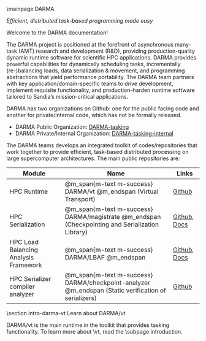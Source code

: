\mainpage DARMA

*Efficient, distributed task-based programming made easy*

Welcome to the DARMA documentation!

The DARMA project is positioned at the forefront of asynchronous many-task (AMT)
research and development (R&D), providing production-quality dynamic runtime
software for scientific HPC applications. DARMA provides powerful capabilities
for dynamically scheduling tasks, incrementally (re-)balancing loads, data
serialization & movement, and programming abstractions that yield performance
portability. The DARMA team partners with key application/domain-specific teams
to drive development, implement requisite functionality, and production-harden
runtime software tailored to Sandia’s mission-critical applications.

DARMA has two organizations on Github: one for the public facing code and
another for private/internal code, which has not be formally released.

  - DARMA Public Organization: [DARMA-tasking](https://github.com/DARMA-tasking)
  - DARMA Private/Internal Organization: [DARMA-tasking-internal](https://github.com/DARMA-tasking-internal)

The DARMA teams develops an integrated toolkit of codes/repositories that work
together to provide efficient, task-based distributed processing on large
supercomputer architectures. The main public repositories are:

| Module                             | Name                                                           | Links                      |
| ---------------------------------- | -------------------------------------------------------------- | -------------------------- |
| HPC Runtime                        | @m_span{m-text m-success} DARMA/vt @m_endspan (Virtual Transport)                                   | [Github](https://github.com/DARMA-tasking/vt) |
| HPC Serialization                  | @m_span{m-text m-success} DARMA/magistrate @m_endspan (Checkpointing and Serialization Library)     | [Github](https://github.com/DARMA-tasking/checkpoint), [Docs](https://darma-tasking.github.io/checkpoint_docs/html/index.html) |
| HPC Load Balancing Analysis Framework  | @m_span{m-text m-success} DARMA/LBAF @m_endspan    | [Github](https://github.com/DARMA-tasking/LB-analysis-framework), [Docs](https://darma-tasking.github.io/lbaf_docs/index.html) |
| HPC Serializer compiler analyzer   | @m_span{m-text m-success} DARMA/checkpoint-analyzer @m_endspan (Static verification of serializers) | [Github](https://github.com/DARMA-tasking/checkpoint-member-analyzer) |

\section intro-darma-vt Learn about DARMA/vt

DARMA/vt is the main runtime in the toolkit that provides tasking
functionality. To learn more about \vt, read the \subpage introduction.
